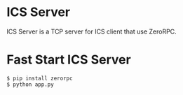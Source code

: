 # ICS Server

ICS Server is a TCP server for ICS client that use ZeroRPC.

# Fast Start ICS Server

    $ pip install zerorpc
    $ python app.py
